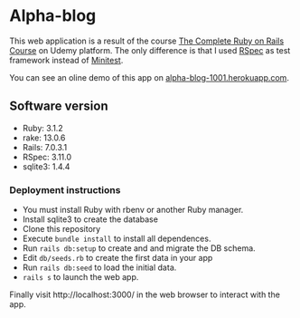 # Alpha-blog

This web application is a result of the course [The Complete Ruby on Rails Course](https://www.udemy.com/course/the-complete-ruby-on-rails-developer-course) on Udemy platform. The only difference is that I used [RSpec](https://rspec.info/) as test framework instead of [Minitest](http://docs.seattlerb.org/minitest/).

You can see an oline demo of this app on [alpha-blog-1001.herokuapp.com](https://alpha-blog-1001.herokuapp.com/).

## Software version

- Ruby: 3.1.2
- rake: 13.0.6
- Rails: 7.0.3.1
- RSpec: 3.11.0
- sqlite3: 1.4.4

### Deployment instructions

- You must install Ruby with rbenv or another Ruby manager.
- Install sqlite3 to create the database
- Clone this repository
- Execute `bundle install` to install all dependences.
- Run `rails db:setup` to create and and migrate the DB schema.
- Edit `db/seeds.rb` to create the first data in your app
- Run `rails db:seed` to load the initial data.
- `rails s` to launch the web app.

Finally visit http://localhost:3000/ in the web browser to interact with the app.
